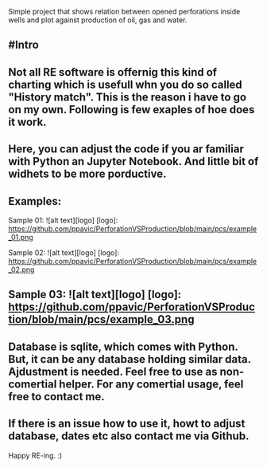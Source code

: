 Simple project that shows relation between opened perforations inside wells and plot against production of oil, gas and water.

#Intro
---
Not all RE software is offernig this kind of charting which is usefull whn you do so called "History match". This is the reason i have to go on my own.
Following is few exaples of hoe does it work.
---
Here, you can adjust the code if you ar familiar with Python an Jupyter Notebook. And little bit of widhets to be more porductive.
--
Examples:
---
Sample 01:
![alt text][logo]
[logo]: https://github.com/ppavic/PerforationVSProduction/blob/main/pcs/example_01.png

Sample 02:
![alt text][logo]
[logo]: https://github.com/ppavic/PerforationVSProduction/blob/main/pcs/example_02.png

Sample 03:
![alt text][logo]
[logo]: https://github.com/ppavic/PerforationVSProduction/blob/main/pcs/example_03.png
---
Database is sqlite, which comes with Python. But, it can be any database holding similar data. Ajdustment is needed. 
Feel free to use as non-comertial helper. For any comertial usage, feel free to contact me.
---
If there is an issue how to use it, howt to adjust database, dates etc also contact me via Github.
---
Happy RE-ing. :)